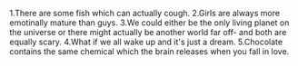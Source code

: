  1.There are some fish which can actually cough.
 2.Girls are always more emotinally mature than guys.
 3.We could either be the only living planet on the universe or there might actually be another world far off- and both are equally scary.
 4.What if we all wake up and it's just a dream.
 5.Chocolate contains the same chemical which the brain releases when you fall in love.

